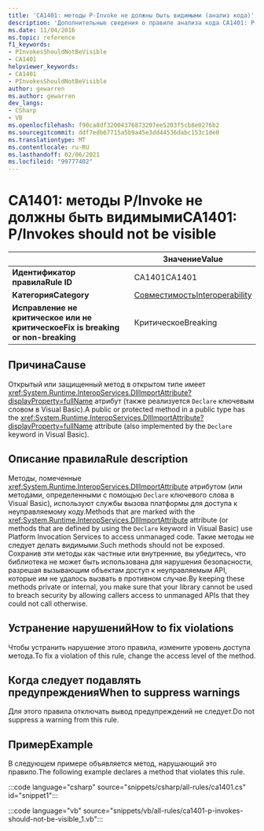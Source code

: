 ```yaml
---
title: 'CA1401: методы P-Invoke не должны быть видимыми (анализ кода)'
description: 'Дополнительные сведения о правиле анализа кода CA1401: P-Invokes не должно быть видимым'
ms.date: 11/04/2016
ms.topic: reference
f1_keywords:
- PInvokesShouldNotBeVisible
- CA1401
helpviewer_keywords:
- CA1401
- PInvokesShouldNotBeVisible
author: gewarren
ms.author: gewarren
dev_langs:
- CSharp
- VB
ms.openlocfilehash: f90ca8df32004376873207ee5203f5cb8e0276b2
ms.sourcegitcommit: ddf7edb67715a5b9a45e3dd44536dabc153c1de0
ms.translationtype: MT
ms.contentlocale: ru-RU
ms.lasthandoff: 02/06/2021
ms.locfileid: "99777402"
---
```

# <a name="ca1401-pinvokes-should-not-be-visible"></a><span data-ttu-id="6764e-103">CA1401: методы P/Invoke не должны быть видимыми</span><span class="sxs-lookup"><span data-stu-id="6764e-103">CA1401: P/Invokes should not be visible</span></span>

|                                     | <span data-ttu-id="6764e-104">Значение</span><span class="sxs-lookup"><span data-stu-id="6764e-104">Value</span></span>                      |
|-------------------------------------|----------------------------|
| <span data-ttu-id="6764e-105">**Идентификатор правила**</span><span class="sxs-lookup"><span data-stu-id="6764e-105">**Rule ID**</span></span>                          | <span data-ttu-id="6764e-106">CA1401</span><span class="sxs-lookup"><span data-stu-id="6764e-106">CA1401</span></span>                     |
| <span data-ttu-id="6764e-107">**Категория**</span><span class="sxs-lookup"><span data-stu-id="6764e-107">**Category**</span></span>                        | [<span data-ttu-id="6764e-108">Совместимость</span><span class="sxs-lookup"><span data-stu-id="6764e-108">Interoperability</span></span>](interoperability-warnings.md) |
| <span data-ttu-id="6764e-109">**Исправление не критическое или не критическое**</span><span class="sxs-lookup"><span data-stu-id="6764e-109">**Fix is breaking or non-breaking**</span></span> | <span data-ttu-id="6764e-110">Критическое</span><span class="sxs-lookup"><span data-stu-id="6764e-110">Breaking</span></span>                   |

## <a name="cause"></a><span data-ttu-id="6764e-111">Причина</span><span class="sxs-lookup"><span data-stu-id="6764e-111">Cause</span></span>

<span data-ttu-id="6764e-112">Открытый или защищенный метод в открытом типе имеет <xref:System.Runtime.InteropServices.DllImportAttribute?displayProperty=fullName> атрибут (также реализуется `Declare` ключевым словом в Visual Basic).</span><span class="sxs-lookup"><span data-stu-id="6764e-112">A public or protected method in a public type has the <xref:System.Runtime.InteropServices.DllImportAttribute?displayProperty=fullName> attribute (also implemented by the `Declare` keyword in Visual Basic).</span></span>

## <a name="rule-description"></a><span data-ttu-id="6764e-113">Описание правила</span><span class="sxs-lookup"><span data-stu-id="6764e-113">Rule description</span></span>

<span data-ttu-id="6764e-114">Методы, помеченные <xref:System.Runtime.InteropServices.DllImportAttribute> атрибутом (или методами, определенными с помощью `Declare` ключевого слова в Visual Basic), используют службы вызова платформы для доступа к неуправляемому коду.</span><span class="sxs-lookup"><span data-stu-id="6764e-114">Methods that are marked with the <xref:System.Runtime.InteropServices.DllImportAttribute> attribute (or methods that are defined by using the `Declare` keyword in Visual Basic) use Platform Invocation Services to access unmanaged code.</span></span> <span data-ttu-id="6764e-115">Такие методы не следует делать видимыми.</span><span class="sxs-lookup"><span data-stu-id="6764e-115">Such methods should not be exposed.</span></span> <span data-ttu-id="6764e-116">Сохранив эти методы как частные или внутренние, вы убедитесь, что библиотека не может быть использована для нарушения безопасности, разрешая вызывающим объектам доступ к неуправляемым API, которые им не удалось вызвать в противном случае.</span><span class="sxs-lookup"><span data-stu-id="6764e-116">By keeping these methods private or internal, you make sure that your library cannot be used to breach security by allowing callers access to unmanaged APIs that they could not call otherwise.</span></span>

## <a name="how-to-fix-violations"></a><span data-ttu-id="6764e-117">Устранение нарушений</span><span class="sxs-lookup"><span data-stu-id="6764e-117">How to fix violations</span></span>

<span data-ttu-id="6764e-118">Чтобы устранить нарушение этого правила, измените уровень доступа метода.</span><span class="sxs-lookup"><span data-stu-id="6764e-118">To fix a violation of this rule, change the access level of the method.</span></span>

## <a name="when-to-suppress-warnings"></a><span data-ttu-id="6764e-119">Когда следует подавлять предупреждения</span><span class="sxs-lookup"><span data-stu-id="6764e-119">When to suppress warnings</span></span>

<span data-ttu-id="6764e-120">Для этого правила отключать вывод предупреждений не следует.</span><span class="sxs-lookup"><span data-stu-id="6764e-120">Do not suppress a warning from this rule.</span></span>

## <a name="example"></a><span data-ttu-id="6764e-121">Пример</span><span class="sxs-lookup"><span data-stu-id="6764e-121">Example</span></span>

<span data-ttu-id="6764e-122">В следующем примере объявляется метод, нарушающий это правило.</span><span class="sxs-lookup"><span data-stu-id="6764e-122">The following example declares a method that violates this rule.</span></span>

:::code language="csharp" source="snippets/csharp/all-rules/ca1401.cs" id="snippet1":::

:::code language="vb" source="snippets/vb/all-rules/ca1401-p-invokes-should-not-be-visible_1.vb":::

